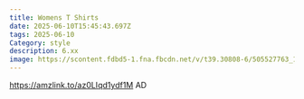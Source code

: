 ```yaml
---
title: Womens T Shirts
date: 2025-06-10T15:45:43.697Z
tags: 2025-06-10
Category: style
description: 6.xx
image: https://scontent.fdbd5-1.fna.fbcdn.net/v/t39.30808-6/505527763_122163377114522111_8978468091587563285_n.jpg?_nc_cat=108&ccb=1-7&_nc_sid=127cfc&_nc_ohc=c_rTklPL4O0Q7kNvwHas4Ur&_nc_oc=Adk-lwOmKsHKvp3ikt9tocG10FL1zMhG-bJsCXcSkU1mvVJoI9V2zPyK1Uph4bZfZ3g7A9eHBzXT1wkyxlw5K2tt&_nc_zt=23&_nc_ht=scontent.fdbd5-1.fna&_nc_gid=NpRNArfGfIcJCu5WS_ftjg&oh=00_AfP7WxxxYWxF6I4yGiY6SPaLVCyFPt80CnqWj_KEDxOgvQ&oe=684E342F
---
```

https://amzlink.to/az0LIqd1ydf1M  AD